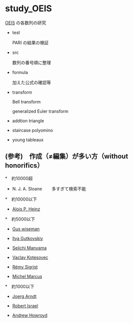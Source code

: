 # study_OEIS

[OEIS](https://oeis.org/) の各数列の研究

- test
 
    PARI の結果の検証

- src

    数列の番号順に整理
    
- formula

    加えた公式の確認等
    
- transform

    Bell transform
    
    generalized Euler transform
    
- addtion triangle

- staircase polyomino

- young tableaux

## (参考)　作成（≠編集）が多い方（without honorifics）

*　約10000超

   - N. J. A. Sloane 　　多すぎて検索不能

*　約10000以下

   - [Alois P. Heinz](https://oeis.org/search?q=author%3AAlois+P.+Heinz)

*　約5000以下

   - [Gus wiseman](https://oeis.org/search?q=author%3AGus+wiseman)

   - [Ilya Gutkovskiy](https://oeis.org/search?q=author%3AIlya+Gutkovskiy)

   - [Seiichi Manyama](https://oeis.org/search?q=author%3ASeiichi+Manyama)

   - [Vaclav Kotesovec](https://oeis.org/search?q=author%3AVaclav+Kotesovec)
   
   - [Rémy Sigrist](https://oeis.org/search?q=author%3ARémy+Sigrist)
   
   - [Michel Marcus](https://oeis.org/search?q=author%3AMichel+Marcus)

*　約1000以下

   - [Joerg Arndt](https://oeis.org/search?q=author%3AJoerg+Arndt)

   - [Robert Israel](https://oeis.org/search?q=author%3ARobert+Israel)

   - [Andrew Howroyd](https://oeis.org/search?q=author%3AAndrew+Howroyd)
